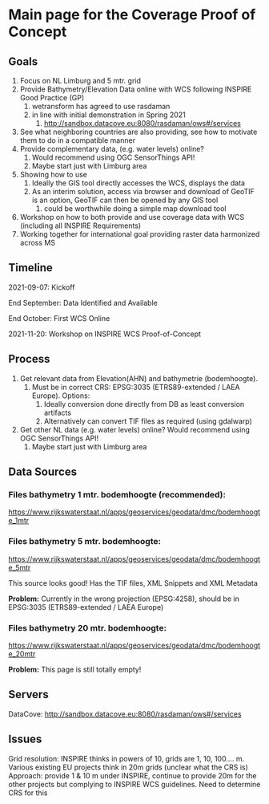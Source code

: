 # Main page for the Coverage Proof of Concept

## Goals
1. Focus on NL Limburg and 5 mtr. grid
1. Provide Bathymetry/Elevation Data online with WCS following INSPIRE Good Practice (GP)
   1. wetransform has agreed to use rasdaman 
   2. in line with initial demonstration in Spring 2021
      1. http://sandbox.datacove.eu:8080/rasdaman/ows#/services
1. See what neighboring countries are also providing, see how to motivate them to do in a compatible manner
1. Provide complementary data, (e.g. water levels) online? 
   1. Would recommend using OGC SensorThings API!
   1. Maybe start just with Limburg area
1. Showing how to use
   1. Ideally the GIS tool directly accesses the WCS, displays the data
   1. As an interim solution, access via browser and download of GeoTIF is an option, GeoTIF can then be opened by any GIS tool
      1. could be worthwhile doing a simple map download tool
1. Workshop on how to both provide and use coverage data with WCS (including all INSPIRE Requirements)
1. Working together for international goal providing raster data harmonized across MS

## Timeline

2021-09-07: Kickoff

End September: Data Identified and Available 

End October: First WCS Online

2021-11-20: Workshop on INSPIRE WCS Proof-of-Concept

## Process

1. Get relevant data from Elevation(AHN) and bathymetrie (bodemhoogte).
   1. Must be in correct CRS: EPSG:3035 (ETRS89-extended / LAEA Europe). Options:
      1. Ideally conversion done directly from DB as least conversion artifacts
      2. Alternatively can convert TIF files as required (using gdalwarp)
3. Get other NL data (e.g. water levels) online? Would recommend using OGC SensorThings API!
   1. Maybe start just with Limburg area


## Data Sources

### Files bathymetry 1 mtr. bodemhoogte (recommended):

https://www.rijkswaterstaat.nl/apps/geoservices/geodata/dmc/bodemhoogte_1mtr 


### Files bathymetry 5 mtr. bodemhoogte:
https://www.rijkswaterstaat.nl/apps/geoservices/geodata/dmc/bodemhoogte_5mtr

This source looks good! Has the TIF files, XML Snippets and XML Metadata 

**Problem:** Currently in the wrong projection (EPSG:4258), should be in EPSG:3035 (ETRS89-extended / LAEA Europe)

### Files bathymetry 20 mtr. bodemhoogte:
https://www.rijkswaterstaat.nl/apps/geoservices/geodata/dmc/bodemhoogte_20mtr

**Problem:** This page is still totally empty!


## Servers

DataCove: http://sandbox.datacove.eu:8080/rasdaman/ows#/services

## Issues

Grid resolution: INSPIRE thinks in powers of 10, grids are 1, 10, 100.... m. Various existing EU projects think in 20m grids (unclear what the CRS is)
Approach: provide 1 & 10 m under INSPIRE, continue to provide 20m for the other projects but complying to INSPIRE WCS guidelines. Need to determine CRS for this

